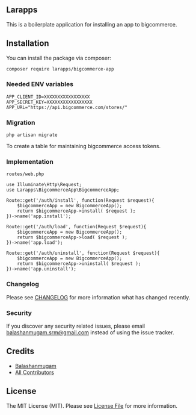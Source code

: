 ## Larapps

This is a boilerplate application for installing an app to bigcommerce.


## Installation

You can install the package via composer:

```bash
composer require larapps/bigcommerce-app
```

### Needed ENV variables
```
APP_CLIENT_ID=XXXXXXXXXXXXXXXXX
APP_SECRET_KEY=XXXXXXXXXXXXXXXXX
APP_URL="https://api.bigcommerce.com/stores/"
```

### Migration
```php artisan migrate```

To create a table for maintaining bigcommerce access tokens.

### Implementation
```
routes/web.php

use Illuminate\Http\Request;
use Larapps\BigcommerceApp\BigcommerceApp;

Route::get('/auth/install', function(Request $request){
    $bigcommerceApp = new BigcommerceApp();
    return $bigcommerceApp->install( $request );
})->name('app.install');

Route::get('/auth/load', function(Request $request){
    $bigcommerceApp = new BigcommerceApp();
    return $bigcommerceApp->load( $request );
})->name('app.load');

Route::get('/auth/uninstall', function(Request $request){
    $bigcommerceApp = new BigcommerceApp();
    return $bigcommerceApp->uninstall( $request );
})->name('app.uninstall');

```


### Changelog

Please see [CHANGELOG](CHANGELOG.md) for more information what has changed recently.

### Security

If you discover any security related issues, please email balashanmugam.srm@gmail.com instead of using the issue tracker.

## Credits

-   [Balashanmugam](https://github.com/larapps)
-   [All Contributors](../../contributors)

## License

The MIT License (MIT). Please see [License File](LICENSE.md) for more information.
